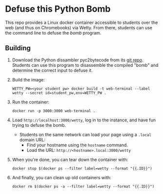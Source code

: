 # Defuse this Python Bomb

This repo provides a Linux docker container accessible to students over the web (and thus on Chromebooks) via Wetty. From there, students can use the command line to defuse the _bomb_ program.

## Building

1. Download the Python dissambler pyc2bytecode from its [git repo](https://github.com/knight0x07/pyc2bytecode). Students can use this program to disassemble the compiled "bomb" and determine the correct input to defuse it.
1. Build the image:
	```
	WETTY_PW=<your student pw> docker build -t web-terminal --label wetty --secret id=student_pw,env=WETTY_PW .
	```
1. Run the container:
	```
	docker run -p 3000:3000 web-terminal .
	```
1. Load `http://localhost:3000/wetty`, log in to the instance, and have fun trying to defuse the bomb.
	- Students on the same network can load your page using a `.local` domain URL:
		- Find your hostname using the `hostname` command.
		- Load the URL: `http://<hostname>.local:3000/wetty`

1. When you're done, you can tear down the container with:
	```
	docker stop $(docker ps --filter label=wetty --format "{{.ID}}")
	```

1. And finally, you can clean up old containers with:
	```
	docker rm $(docker ps -a --filter label=wetty --format "{{.ID}}")
	```
